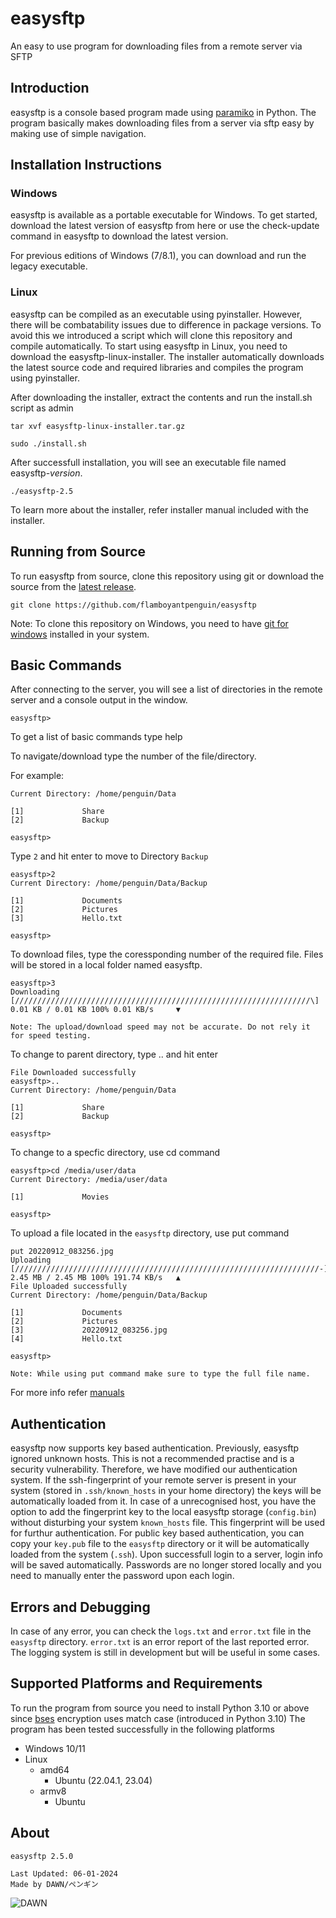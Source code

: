 # easysftp

An easy to use program for downloading files from a remote server via SFTP

## Introduction

easysftp is a console based program made using [paramiko](https://github.com/paramiko/paramiko) in Python. The program basically makes downloading files from a server via sftp easy by making use of simple navigation.

## Installation Instructions

### Windows

easysftp is available as a portable executable for Windows. To get started, download the latest version of easysftp from here or use the check-update command in easysftp to download the latest version.

For previous editions of Windows (7/8.1), you can download and run the legacy executable.

### Linux

easysftp can be compiled as an executable using pyinstaller. However, there will be combatability issues due to difference in package versions. To avoid this we introduced a script which will clone this repository and compile automatically.
To start using easysftp in Linux, you need to download the easysftp-linux-installer. The installer automatically downloads the latest source code and required libraries and compiles the program using pyinstaller.

After downloading the installer, extract the contents and run the install.sh script as admin

`tar xvf easysftp-linux-installer.tar.gz`

`sudo ./install.sh`

After successfull installation, you will see an executable file named easysftp-_version_.

`./easysftp-2.5`

To learn more about the installer, refer installer manual included with the installer.

## Running from Source

To run easysftp from source, clone this repository using git or download the source from the [latest release](https://github.com/flamboyantpenguin/easysftp/releases/latest).

`git clone https://github.com/flamboyantpenguin/easysftp`

Note: To clone this repository on Windows, you need to have [git for windows](https://git-scm.com/) installed in your system.

## Basic Commands

After connecting to the server, you will see a list of directories in the remote server and a console output in the window.

`easysftp>`

To get a list of basic commands type help

To navigate/download type the number of the file/directory.

For example:

```Console
Current Directory: /home/penguin/Data

[1]             Share
[2]             Backup

easysftp>
```

Type `2` and hit enter to move to Directory `Backup`

```Console
easysftp>2
Current Directory: /home/penguin/Data/Backup

[1]             Documents
[2]             Pictures
[3]             Hello.txt

easysftp>
```

To download files, type the coressponding number of the required file. Files will be stored in a local folder named easysftp.

```Console
easysftp>3
Downloading [//////////////////////////////////////////////////////////////////\] 0.01 KB / 0.01 KB 100% 0.01 KB/s     ▼
```

    Note: The upload/download speed may not be accurate. Do not rely it for speed testing. 

To change to parent directory, type .. and hit enter

```Console
File Downloaded successfully
easysftp>..
Current Directory: /home/penguin/Data

[1]             Share
[2]             Backup

easysftp>
```

To change to a specfic directory, use cd command

```Console
easysftp>cd /media/user/data
Current Directory: /media/user/data

[1]             Movies

easysftp>
```

To upload a file located in the `easysftp` directory, use put command

```Console
put 20220912_083256.jpg
Uploading [////////////////////////////////////////////////////////////////////-] 2.45 MB / 2.45 MB 100% 191.74 KB/s   ▲
File Uploaded successfully
Current Directory: /home/penguin/Data/Backup

[1]             Documents
[2]             Pictures
[3]             20220912_083256.jpg
[4]             Hello.txt

easysftp>
```

    Note: While using put command make sure to type the full file name. 

For more info refer [manuals](./docs/manual.md)

## Authentication

easysftp now supports key based authentication. Previously, easysftp ignored unknown hosts. This is not a recommended practise and is a security vulnerability. Therefore, we have modified our authentication system. If the ssh-fingerprint of your remote server is present in your system (stored in `.ssh/known_hosts` in your home directory) the keys will be automatically loaded from it. In case of a unrecognised host, you have the option to add the fingerprint key to the local easysftp storage (`config.bin`) without disturbing your system `known_hosts` file. This fingerprint will be used for furthur authentication. For public key based authentication, you can copy your `key.pub` file to the `easysftp` directory or it will be automatically loaded from the system (`.ssh`). Upon successfull login to a server, login info will be saved automatically. Passwords are no longer stored locally and you need to manually enter the password upon each login. 

## Errors and Debugging

In case of any error, you can check the `logs.txt` and `error.txt` file in the `easysftp` directory. `error.txt` is an error report of the last reported error. The logging system is still in development but will be useful in some cases. 

## Supported Platforms and Requirements

To run the program from source you need to install Python 3.10 or above since [bses]() encryption uses match case (introduced in Python 3.10)
The program has been tested successfully in the following platforms

- Windows 10/11
- Linux
  - amd64
    - Ubuntu (22.04.1, 23.04)
  - armv8
    - Ubuntu

## About

```Txt
easysftp 2.5.0

Last Updated: 06-01-2024
Made by DAWN/ペンギン
```

![DAWN](https://github.com/flamboyantpenguin/easysftp/assets/49310641/a2a6cd50-1ccf-4a8e-9b9c-fe7b36207ebc)
